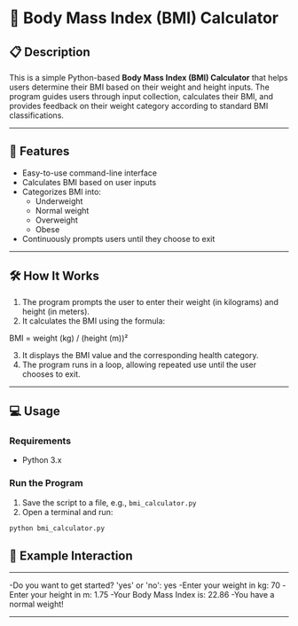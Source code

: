 ﻿# 🧮 Body Mass Index (BMI) Calculator

## 📋 Description

This is a simple Python-based **Body Mass Index (BMI) Calculator** that helps users determine their BMI based on their weight and height inputs. The program guides users through input collection, calculates their BMI, and provides feedback on their weight category according to standard BMI classifications.

---

## 🚀 Features

- Easy-to-use command-line interface  
- Calculates BMI based on user inputs  
- Categorizes BMI into:
  - Underweight
  - Normal weight
  - Overweight
  - Obese
- Continuously prompts users until they choose to exit

---

## 🛠️ How It Works

1. The program prompts the user to enter their weight (in kilograms) and height (in meters).
2. It calculates the BMI using the formula:

BMI = weight (kg) / (height (m))²


3. It displays the BMI value and the corresponding health category.
4. The program runs in a loop, allowing repeated use until the user chooses to exit.

---

## 💻 Usage

### Requirements

- Python 3.x

### Run the Program

1. Save the script to a file, e.g., `bmi_calculator.py`
2. Open a terminal and run:
 ```bash
python bmi_calculator.py
```


## 📌 Example Interaction

---
-Do you want to get started? 'yes' or 'no': yes
-Enter your weight in kg: 70
-Enter your height in m: 1.75
-Your Body Mass Index is: 22.86
-You have a normal weight!

---






